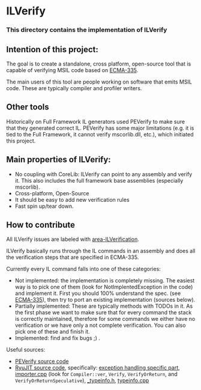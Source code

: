 # ILVerify

### This directory contains the implementation of ILVerify

## Intention of this project:
The goal is to create a standalone, cross platform, open-source tool that is capable of verifying MSIL code based on [ECMA-335](https://www.ecma-international.org/publications/standards/Ecma-335.htm).

The main users of this tool are people working on software that emits MSIL code. These are typically compiler and profiler writers.

## Other tools
Historically on Full Framework IL generators used PEVerify to make sure that they generated correct IL. PEVerify has some major limitations (e.g. it is tied to the Full Framework, it cannot verify mscorlib.dll, etc.), which initiated this project.

## Main properties of ILVerify:
- No coupling with CoreLib: ILVerify can point to any assembly and verify it. This also includes the full framework base assemblies (especially mscorlib).
- Cross-platform, Open-Source
- It should be easy to add new verification rules
- Fast spin up/tear down. 

## How to contribute
All ILVerify issues are labeled with [area-ILVerification](https://github.com/search?utf8=%E2%9C%93&q=label%3Aarea-ILVerification&type=).

ILVerify basically runs through the IL commands in an assembly and does all the verification steps that are specified in ECMA-335.

Currently every IL command falls into one of these categories:

 - Not implemented: the implementation is completely missing. The easiest way is to pick one of them (look for NotImplentedException in the code) and implement it. First you should 100% understand the spec. (see [ECMA-335](https://www.ecma-international.org/publications/standards/Ecma-335.htm)), then try to port an existing implementation (sources below).
 - Partially implemented: These are typically methods with TODOs in it. As the first phase we want to make sure that for every command the stack is correctly maintained, therefore for some commands we either have no verification or we have only a not complete verification. You can also pick one of these and finish it.
 - Implemented: find and fix bugs ;) .  

Useful sources:
 - [PEVerify source code](https://github.com/lewischeng-ms/sscli/blob/master/clr/src/jit64/newverify.cpp)
 - [RyuJIT source code](https://github.com/dotnet/coreclr/blob/master/src/jit), specifically: [exception handling specific part](https://github.com/dotnet/coreclr/blob/master/src/jit/jiteh.cpp), [importer.cpp](https://github.com/dotnet/coreclr/blob/master/src/jit/importer.cpp) (look for `Compiler::ver`, `Verify`, `VerifyOrReturn`, and `VerifyOrReturnSpeculative`), [_typeinfo.h](https://github.com/dotnet/coreclr/blob/master/src/jit/_typeinfo.h), [typeinfo.cpp](https://github.com/dotnet/coreclr/blob/master/src/jit/typeinfo.cpp)